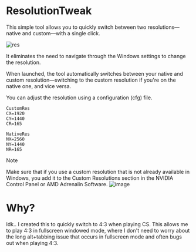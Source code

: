 # ResolutionTweak

This simple tool allows you to quickly switch between two resolutions—native and custom—with a single click.

![res](https://github.com/user-attachments/assets/e222f62c-e674-41b3-8c7a-aa46b234fd11)

It eliminates the need to navigate through the Windows settings to change the resolution.

When launched, the tool automatically switches between your native and custom resolution—switching to the custom resolution if you're on the native one, and vice versa.

You can adjust the resolution using a configuration (cfg) file.

```
CustomRes
CX=1920
CY=1440
CR=165

NativeRes
NX=2560
NY=1440
NR=165
```

> [!NOTE]
Make sure that if you use a custom resolution that is not already available in Windows, you add it to the Custom Resolutions section in the NVIDIA Control Panel or AMD Adrenalin Software.
![image](https://github.com/user-attachments/assets/8f027d9c-a7dc-4f33-ad05-5093c4315137)

# Why?

Idk.. I created this to quickly switch to 4:3 when playing CS. This allows me to play 4:3 in fullscreen windowed mode, where I don't need to worry about the long alt+tabbing issue that occurs in fullscreen mode and often bugs out when playing 4:3.
